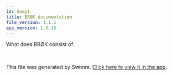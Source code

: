```yaml
---
id: 6ooy1
title: BRØK documentation
file_version: 1.1.1
app_version: 1.0.15
---
```


What does BRØK consist of.

<br/>

This file was generated by Swimm. [Click here to view it in the app](https://app.swimm.io/repos/Z2l0aHViJTNBJTNBYnJvay1tb25vcmVwbyUzQSUzQUJST0tMYWI=/docs/6ooy1).
